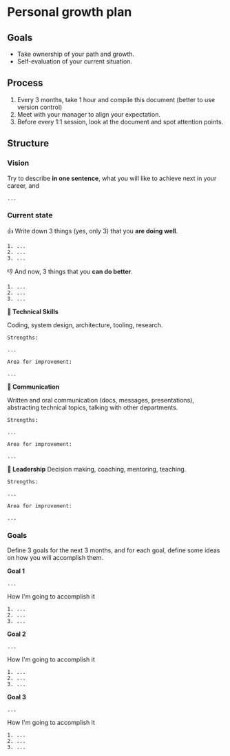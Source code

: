 # Personal growth plan

## Goals

- Take ownership of your path and growth.
- Self-evaluation of your current situation.

## Process

1. Every 3 months, take 1 hour and compile this document (better to use version control)
2. Meet with your manager to align your expectation.
3. Before every 1:1 session, look at the document and spot attention points.

## Structure

### Vision

Try to describe **in one sentence**, what you will like to achieve next in your career, and

```
...
```

### Current state

👍 Write down 3 things (yes, only 3) that you **are doing well**.

```
1. ...
2. ...
3. ...
```


👎 And now, 3 things that you **can do better**.

```
1. ...
2. ...
3. ...
```


**🧰 Technical Skills**

Coding, system design, architecture, tooling, research.

```
Strengths:

...
```

```
Area for improvement:

...
```



**📮 Communication**

Written and oral communication (docs, messages, presentations), abstracting technical topics, talking with other departments.

```
Strengths:

...
```

```
Area for improvement:

...
```

**🧭 Leadership**
Decision making, coaching, mentoring, teaching.

```
Strengths:

...
```

```
Area for improvement:

...
```

### Goals

Define 3 goals for the next 3 months, and for each goal, define some ideas on how you will accomplish them.

**Goal 1**
```
...
```

How I'm going to accomplish it
```
1. ...
2. ...
3. ...
```

**Goal 2**
```
...
```

How I'm going to accomplish it
```
1. ...
2. ...
3. ...
```

**Goal 3**
```
...
```

How I'm going to accomplish it
```
1. ...
2. ...
3. ...
```